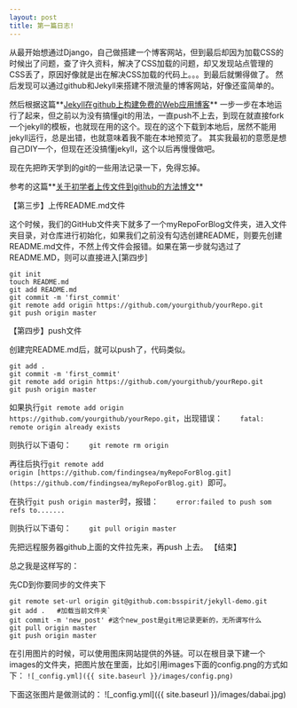 ```yaml
---
layout: post
title: 第一篇日志!
---
```

从最开始想通过Django，自己做搭建一个博客网站，但到最后却因为加载CSS的时候出了问题，查了许久资料，解决了CSS加载的问题，却又发现站点管理的CSS丢了，原因好像就是出在解决CSS加载的代码上。。。到最后就懒得做了。
然后发现可以通过github和Jekyll来搭建不限流量的博客网站，好像还蛮简单的。

然后根据这篇**[Jekyll在github上构建免费的Web应用博客](http://blog.fens.me/jekyll-bootstarp-github/)** 一步一步在本地运行了起来，但之前以为没有搞懂git的用法，一直push不上去，到现在就直接fork一个jekyll的模板，也就现在用的这个。现在的这个下载到本地后，居然不能用jekyll运行，总是出错，也就意味着我不能在本地预览了。
其实我最初的意愿是想自己DIY一个，但现在还没搞懂jekyll，这个以后再慢慢做吧。

现在先把昨天学到的git的一些用法记录一下，免得忘掉。

参考的这篇**[关于初学者上传文件到github的方法博文](http://blog.csdn.net/steven6977/article/details/10567719)**

【第三步】上传README.md文件

这个时候，我们的GitHub文件夹下就多了一个myRepoForBlog文件夹，进入文件夹目录，对仓库进行初始化，如果我们之前没有勾选创建README，则要先创建README.md文件，不然上传文件会报错。如果在第一步就勾选过了README.MD，则可以直接进入[第四步]
```
git init
touch README.md
git add README.md
git commit -m 'first_commit'
git remote add origin https://github.com/yourgithub/yourRepo.git
git push origin master
```
【第四步】push文件

创建完README.md后，就可以push了，代码类似。
```
git add .
git commit -m 'first_commit'
git remote add origin https://github.com/yourgithub/yourRepo.git
git push origin master
```

如果执行`git remote add origin https://github.com/yourgithub/yourRepo.git`，出现错误：
　　`fatal: remote origin already exists`

则执行以下语句：
　　`git remote rm origin`

再往后执行`git remote add origin [https://github.com/findingsea/myRepoForBlog.git](https://github.com/findingsea/myRepoForBlog.git) `即可。

在执行`git push origin master`时，报错：
　　`error:failed to push som refs to.......`

则执行以下语句：
　　`git pull origin master`

先把远程服务器github上面的文件拉先来，再push 上去。
【结束】


总之我是这样写的：

先CD到你要同步的文件夹下
```
git remote set-url origin git@github.com:bsspirit/jekyll-demo.git
git add .   #加载当前文件夹`
git commit -m 'new_post' #这个new_post是git用记录更新的，无所谓写什么
git pull origin master
git push origin master
```
在引用图片的时候，可以使用图床网站提供的外链。可以在根目录下建一个images的文件夹，把图片放在里面，比如引用images下面的config.png的方式如下：
`![_config.yml]({{ site.baseurl }}/images/config.png)`

 下面这张图片是做测试的：
![_config.yml]({{ site.baseurl }}/images/dabai.jpg)
